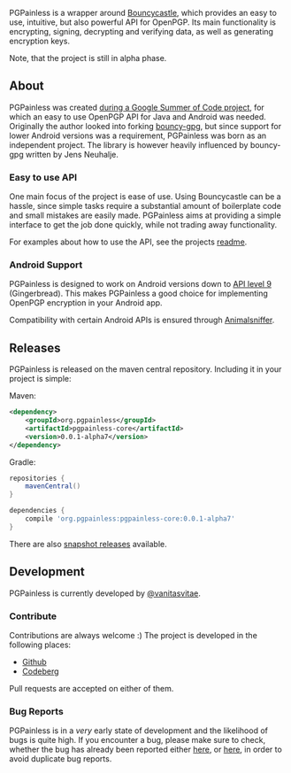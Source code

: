 PGPainless is a wrapper around [Bouncycastle](https://www.bouncycastle.org/), which provides an easy to use, intuitive, but also powerful API for OpenPGP.
Its main functionality is encrypting, signing, decrypting and verifying data, as well as generating encryption keys.

Note, that the project is still in alpha phase.

## About
PGPainless was created [during a Google Summer of Code project](https://blog.jabberhead.tk/summer-of-code-2018/),
for which an easy to use OpenPGP API for Java and Android was needed.
Originally the author looked into forking [bouncy-gpg](https://github.com/neuhalje/bouncy-gpg),
but since support for lower Android versions was a requirement, PGPainless was born as an independent project.
The library is however heavily influenced by bouncy-gpg written by Jens Neuhalje.

### Easy to use API

One main focus of the project is ease of use. Using Bouncycastle can be a hassle,
since simple tasks require a substantial amount of boilerplate code and small mistakes are easily made.
PGPainless aims at providing a simple interface to get the job done quickly, while not trading away functionality.

For examples about how to use the API, see the projects 
[readme](https://github.com/pgpainless/pgpainless/blob/master/README.md).

### Android Support
PGPainless is designed to work on Android versions down to [API level 9](https://developer.android.com/about/versions/android-2.3) (Gingerbread).
This makes PGPainless a good choice for implementing OpenPGP encryption in your Android app.

Compatibility with certain Android APIs is ensured through [Animalsniffer](http://www.mojohaus.org/animal-sniffer/).

## Releases
PGPainless is released on the maven central repository. Including it in your project is simple:

Maven:
```xml
<dependency>
    <groupId>org.pgpainless</groupId>
    <artifactId>pgpainless-core</artifactId>
    <version>0.0.1-alpha7</version>
</dependency>
```

Gradle:
```gradle
repositories {
	mavenCentral()
}

dependencies {
	compile 'org.pgpainless:pgpainless-core:0.0.1-alpha7'
}
```

There are also [snapshot releases](https://oss.sonatype.org/content/repositories/snapshots/org/pgpainless/pgpainless-core/) available.

## Development
PGPainless is currently developed by [@vanitasvitae](https://blog.jabberhead.tk).

### Contribute
Contributions are always welcome :) The project is developed in the following places:
* [Github](https://github.com/pgpainless/pgpainless)
* [Codeberg](https://codeberg.org/pgpainless/pgpainless)

Pull requests are accepted on either of them.

### Bug Reports
PGPainless is in a *very* early state of development and the likelihood of bugs is quite high.
If you encounter a bug, please make sure to check, whether the bug has already been reported
either [here](https://github.com/pgpainless/pgpainless/issues),
or [here](https://codeberg.org/PGPainless/pgpainless/issues), in order to avoid duplicate bug reports.

